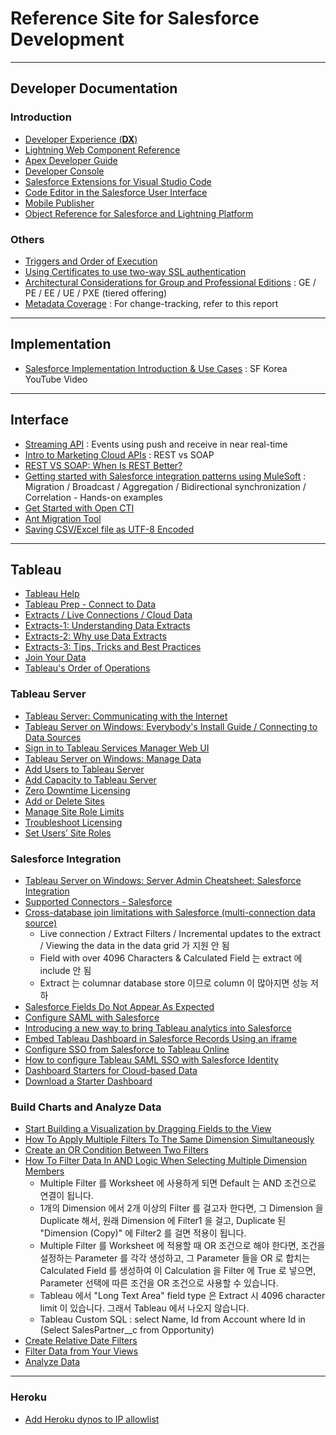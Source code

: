 # Reference Site for Salesforce Development    

---
## Developer Documentation  

### Introduction   

- [Developer Experience (**DX**)](https://developer.salesforce.com/developer-centers/developer-experience/)  
- [Lightning Web Component Reference](https://developer.salesforce.com/docs/component-library/overview/components) 
- [Apex Developer Guide](https://developer.salesforce.com/docs/atlas.en-us.230.0.apexcode.meta/apexcode/apex_dev_guide.htm) 
- [Developer Console](https://help.salesforce.com/articleView?id=sf.code_system_log.htm&type=5#code_system_log)
- [Salesforce Extensions for Visual Studio Code](https://developer.salesforce.com/tools/vscode/)
- [Code Editor in the Salesforce User Interface](https://help.salesforce.com/articleView?id=sf.code_define_package.htm&type=5#code_define_package)  
- [Mobile Publisher](https://dreamevent.secure.force.com/articleView?id=sf.s1_branded_apps.htm&type=5)  
- [Object Reference for Salesforce and Lightning Platform](https://developer.salesforce.com/docs/atlas.en-us.224.0.object_reference.meta/object_reference/sforce_api_objects_concepts.htm)  

### Others  

- [Triggers and Order of Execution](https://developer.salesforce.com/docs/atlas.en-us.apexcode.meta/apexcode/apex_triggers_order_of_execution.htm)  
- [Using Certificates to use two-way SSL authentication](https://developer.salesforce.com/docs/atlas.en-us.apexcode.meta/apexcode/apex_callouts_client_certs.htm)
- [Architectural Considerations for Group and Professional Editions](https://developer.salesforce.com/docs/atlas.en-us.216.0.packagingGuide.meta/packagingGuide/dev_packages_for_pe_ge.htm) : GE / PE / EE / UE / PXE (tiered offering)  
- [Metadata Coverage](https://developer.salesforce.com/docs/metadata-coverage/51) : For change-tracking, refer to this report  

---
## Implementation 

- [Salesforce Implementation Introduction & Use Cases](https://www.youtube.com/playlist?list=PLwDkE0LEAzzGbzqF_8gr1tXA3igEdQswM) : SF Korea YouTube Video  

---
## Interface  

- [Streaming API](https://developer.salesforce.com/docs/atlas.en-us.api_streaming.meta/api_streaming/intro_stream.htm) : Events using push and receive in near real-time  
- [Intro to Marketing Cloud APIs](https://developer.salesforce.com/docs/atlas.en-us.mc-apis.meta/mc-apis/index-api.htm) : REST vs SOAP  
- [REST VS SOAP: When Is REST Better?](https://stormpath.com/blog/rest-vs-soap)  
- [Getting started with Salesforce integration patterns using MuleSoft](https://developer.mulesoft.com/tutorials-and-howtos/quick-start/getting-started-with-salesforce-integration-patterns-using-mulesoft/?utm_source=email&utm_medium=referral&utm_campaign=anypoint-onboarding-nurture&mkt_tok=NTY0LVNaUy0xMzYAAAF8HgHgm8BDPosP49-vPl-Gk8G60ZwYtrQQIC-cWqkbu2TdYNQnX_YoMu2KUD3S6H5Jm9C8XfiF7M5MKCmL6_BuwXxyHvqgSYGFHd7dxwDcSwuev4U) : Migration / Broadcast / Aggregation / Bidirectional synchronization / Correlation - Hands-on examples  
- [Get Started with Open CTI](https://developer.salesforce.com/docs/atlas.en-us.api_cti.meta/api_cti/sforce_api_cti_intro.htm)  
- [Ant Migration Tool](https://developer.salesforce.com/docs/atlas.en-us.daas.meta/daas/meta_development.htm)  
- [Saving CSV/Excel file as UTF-8 Encoded](https://www.webtoffee.com/how-to-save-csv-excel-file-as-utf-8-encoded/)  

---
## Tableau  

- [Tableau Help](https://www.tableau.com/support/help)  
- [Tableau Prep - Connect to Data](https://help.tableau.com/current/prep/en-us/prep_connect.htm#salesforce_data)  
- [Extracts / Live Connections / Cloud Data](https://www.tableau.com/about/blog/2016/4/tableau-online-tips-extracts-live-connections-cloud-data-53351)  
- [Extracts-1: Understanding Data Extracts](https://www.tableau.com/about/blog/2014/7/understanding-tableau-data-extracts-part1)  
- [Extracts-2: Why use Data Extracts](https://www.tableau.com/about/blog/2014/7/why-use-tableau-data-extracts-32187)   
- [Extracts-3: Tips, Tricks and Best Practices](https://www.tableau.com/tableau-data-extracts-part3)  
- [Join Your Data](https://help.tableau.com/current/pro/desktop/en-us/joining_tables.htm)  
- [Tableau's Order of Operations](https://help.tableau.com/current/pro/desktop/en-us/order_of_operations.htm)  

### Tableau Server  

- [Tableau Server: Communicating with the Internet](https://help.tableau.com/current/server/en-us/plan_network.htm)  
- [Tableau Server on Windows: Everybody's Install Guide / Connecting to Data Sources](https://help.tableau.com/current/guides/everybody-install/en-us/everybody_admin_data.htm)  
- [Sign in to Tableau Services Manager Web UI](https://help.tableau.com/current/server/en-us/sign_in_tsm.htm)  
- [Tableau Server on Windows: Manage Data](https://help.tableau.com/current/server/en-us/manage_data_section.htm)  
- [Add Users to Tableau Server](https://help.tableau.com/current/server/en-us/users_add.htm)  
- [Add Capacity to Tableau Server](https://help.tableau.com/current/server/en-us/capacity_add.htm)  
- [Zero Downtime Licensing](https://help.tableau.com/current/server/en-us/license_zero_downtime.htm)  
- [Add or Delete Sites](https://help.tableau.com/current/server/en-us/sites_delete.htm)  
- [Manage Site Role Limits](https://help.tableau.com/current/server/en-us/site_role_limit.htm)  
- [Troubleshoot Licensing](https://help.tableau.com/current/server/en-us/unlicensed.htm)  
- [Set Users’ Site Roles](https://help.tableau.com/current/server/en-us/users_site_roles.htm)  

### Salesforce Integration  

- [Tableau Server on Windows: Server Admin Cheatsheet: Salesforce Integration](https://help.tableau.com/current/server/en-us/tableau_admin_salesforce_integration.htm)  
- [Supported Connectors - Salesforce](https://help.tableau.com/current/pro/desktop/en-us/examples_salesforce.htm)  
- [Cross-database join limitations with Salesforce (multi-connection data source)](https://help.tableau.com/current/pro/desktop/en-us/examples_salesforce.htm)
  - Live connection / Extract Filters / Incremental updates to the extract / Viewing the data in the data grid 가 지원 안 됨
  - Field with over 4096 Characters & Calculated Field 는 extract 에 include 안 됨
  - Extract 는 columnar database store 이므로 column 이 많아지면 성능 저하  
- [Salesforce Fields Do Not Appear As Expected](https://kb.tableau.com/articles/issue/salesforce-fields-do-not-appear-as-expected)  
- [Configure SAML with Salesforce](https://help.tableau.com/current/online/en-us/saml_config_salesforce.htm)  
- [Introducing a new way to bring Tableau analytics into Salesforce](https://www.tableau.com/about/blog/2020/9/introducing-tableau-viz-lightning-web-component-salesforce)  
- [Embed Tableau Dashboard in Salesforce Records Using an iframe](https://aaronwinters.com/embed-tableau-dashboard-in-salesforce-records-using-visualforce/)  
- [Configure SSO from Salesforce to Tableau Online](https://help.salesforce.com/articleView?id=identity_provider_examples_tableau_online.htm&type=0)  
- [How to configure Tableau SAML SSO with Salesforce Identity](https://alexeskinasy.medium.com/how-to-configure-tableau-online-saml-sso-with-salesforce-identity-53bdf0f9b3f2)  
- [Dashboard Starters for Cloud-based Data](https://help.tableau.com/current/pro/desktop/en-us/starters.htm)  
- [Download a Starter Dashboard](https://www.tableau.com/products/dashboard-starters-downloads)  
  
### Build Charts and Analyze Data  

- [Start Building a Visualization by Dragging Fields to the View](https://help.tableau.com/current/pro/desktop/en-us/buildmanual_dragging.htm)  
- [How To Apply Multiple Filters To The Same Dimension Simultaneously](https://kb.tableau.com/articles/howto/How-To-Apply-Multiple-Filters-To-The-Same-Dimension-Simultaneously) 
- [Create an OR Condition Between Two Filters](https://kb.tableau.com/articles/HowTo/Create-an-OR-Condition-Between-Two-Filters)  
- [How To Filter Data In AND Logic When Selecting Multiple Dimension Members](https://kb.tableau.com/articles/HowTo/How-To-Filter-Data-In-AND-Logic-When-Selecting-Multiple-Dimension-Members)  
  - Multiple Filter 를 Worksheet 에 사용하게 되면 Default 는 AND 조건으로 연결이 됩니다.
  - 1개의 Dimension 에서 2개 이상의 Filter 를 걸고자 한다면, 그 Dimension 을 Duplicate 해서, 원래 Dimension 에 Filter1 을 걸고, Duplicate 된 "Dimension (Copy)" 에 Filter2 를 걸면 적용이 됩니다.
  - Multiple Filter 를 Worksheet 에 적용할 때 OR 조건으로 해야 한다면, 조건을 설정하는 Parameter 를 각각 생성하고, 그 Parameter 들을 OR 로 합치는 Calculated Field 를 생성하여 이 Calculation 을 Filter 에 True 로 넣으면, Parameter 선택에 따른 조건을 OR 조건으로 사용할 수 있습니다.
  - Tableau 에서 "Long Text Area" field type 은 Extract 시 4096 character limit 이 있습니다. 그래서 Tableau 에서 나오지 않습니다.
  - Tableau Custom SQL : select Name, Id from Account where Id in (Select SalesPartner__c from Opportunity) 
- [Create Relative Date Filters](https://help.tableau.com/current/pro/desktop/en-us/qs_relative_dates.htm)  
- [Filter Data from Your Views](https://help.tableau.com/current/pro/desktop/en-us/filtering.htm#ShowFilter)  
- [Analyze Data](https://help.tableau.com/current/pro/desktop/en-us/analyze.htm)    

---
### Heroku  

- [Add Heroku dynos to IP allowlist ](https://help.heroku.com/JS13Y78I/i-need-to-add-heroku-dynos-to-our-allowlist-what-are-ip-address-ranges-in-use-at-heroku)  


